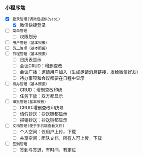 ### 小程序端
- [x] `登录管理(调微信提供的api)`
  - [x] 微信快捷登录
- [ ] `菜单管理`
  - [ ] 权限划分
- [ ] `用户管理（基本照搬）`
- [ ] `员工管理（基本照搬）`
- [ ] `日程管理（基本照搬）`
  - [ ] 日历表显示
  - [ ] 会议CRUD：增删查改
  - [ ] 会议广播：邀请用户加入（生成邀请消息链接，发给微信好友）
  - [ ] 待办事项和会议都要在日程中显示
- [ ] `待办管理（基本照搬）`
  - [ ] CRUD：增删查改印统
  - [ ] 任务下放：双方都显示
- [ ] `审批管理(基本照搬)`
  - [ ] CRUD:增删查改印统导
  - [ ] 请假抄送：抄送链都显示
  - [ ] 报销抄送：抄送链都显示
- [ ] `文档管理(便于手机端查看文件)`
  - [ ] 个人空间：仅用户上传，下载
  - [ ] 共享空间：团队文档，所有人可上传，下载
- [ ] `签到管理`
  - [ ] 签到与签退，有时间，有定位  